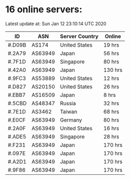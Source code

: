 # 16 online servers:

Latest update at: Sun Jan 12 23:10:14 UTC 2020

| ID | ASN | Server Country | Online |
| -- | --- | -------------- | ------ |
| #.D09B | AS174 | United States | 19 hrs |
| #.2A79 | AS63949 | Japan | 56 hrs |
| #.7F1D | AS63949 | Singapore | 80 hrs |
| #.42A0 | AS63949 | Japan | 130 hrs |
| #.9FC3 | AS53889 | United States | 12 hrs |
| #.D827 | AS20150 | United States | 26 hrs |
| #.EBB7 | AS16509 | Japan | 8 hrs |
| #.5CBD | AS48347 | Russia | 32 hrs |
| #.7E1D | AS3462 | Taiwan | 68 hrs |
| #.E0CF | AS63949 | Germany | 80 hrs |
| #.2A0F | AS63949 | United States | 16 hrs |
| #.ADE5 | AS63949 | Singapore | 28 hrs |
| #.F231 | AS63949 | Japan | 170 hrs |
| #.097E | AS63949 | Japan | 170 hrs |
| #.A2D1 | AS63949 | Japan | 170 hrs |
| #.9F86 | AS63949 | Japan | 170 hrs |

